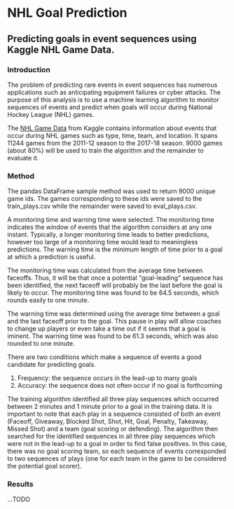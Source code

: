 # NHL Goal Prediction

## Predicting goals in event sequences using Kaggle NHL Game Data.

### Introduction
 The problem of predicting rare events in event sequences has numerous applications such as anticipating equipment failures or cyber attacks. The purpose of this analysis is to use a machine learning algorithm to monitor sequences of events and predict when goals will occur during National Hockey League (NHL) games.

 The [NHL Game Data](https://www.kaggle.com/martinellis/nhl-game-data?select=game_plays.csv) from Kaggle contains information about events that occur during NHL games such as type, time, team, and location. It spans 11244 games from the 2011-12 season to the 2017-18 season. 9000 games (about 80%) will be used to train the algorithm and the remainder to evaluate it. 
 
 ### Method
 The pandas DataFrame sample method was used to return 9000 unique game ids. The games corresponding to these ids were saved to the train_plays.csv while the remainder were saved to eval_plays.csv.

 A monitoring time and warning time were selected. The monitoring time indicates the window of events that the algorithm considers at any one instant. Typically, a longer monitoring time leads to better predictions, however too large of a monitoring time would lead to meaningless predictions. The warning time is the minimum length of time prior to a goal at which a prediction is useful.

 The monitoring time was calculated from the average time between faceoffs. Thus, it will be that once a potential "goal-leading" sequence has been identified, the next faceoff will probably be the last before the goal is likely to occur. The monitoring time was found to be 64.5 seconds, which rounds easily to one minute.

 The warning time was determined using the average time between a goal and the last faceoff prior to the goal. This pause in play will allow coaches to change up players or even take a time out if it seems that a goal is iminent. The warning time was found to be 61.3 seconds, which was also rounded to one minute.

 There are two conditions which make a sequence of events a good candidate for predicting goals.
 1. Frequency: the sequence occurs in the lead-up to many goals
 2. Accuracy: the sequence does not often occur if no goal is forthcoming

 The training algorithm identified all three play sequences which occurred between 2 minutes and 1 minute prior to a goal in the training data. It is important to note that each play in a sequence consisted of both an event (Faceoff, Giveaway, Blocked Shot, Shot, Hit, Goal, Penalty, Takeaway, Missed Shot) and a team (goal scoring or defending). The algorithm then searched for the identified sequences in all three play sequences which were not in the lead-up to a goal in order to find false positives. In this case, there was no goal scoring team, so each sequence of events corresponded to two sequences of plays (one for each team in the game to be considered the potential goal scorer). 

 ### Results
 ...TODO

 